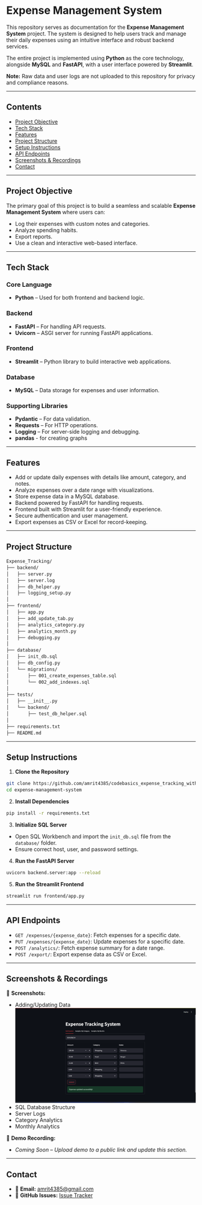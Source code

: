 # Expense Management System

This repository serves as documentation for the **Expense Management System** project. The system is designed to help users track and manage their daily expenses using an intuitive interface and robust backend services.

The entire project is implemented using **Python** as the core technology, alongside **MySQL** and **FastAPI**, with a user interface powered by **Streamlit**.

**Note:** Raw data and user logs are not uploaded to this repository for privacy and compliance reasons.

---

## Contents
- [Project Objective](#project-objective)
- [Tech Stack](#tech-stack)
- [Features](#features)
- [Project Structure](#project-structure)
- [Setup Instructions](#setup-instructions)
- [API Endpoints](#api-endpoints)
- [Screenshots & Recordings](#screenshots--recordings)
- [Contact](#contact)

---

## Project Objective

The primary goal of this project is to build a seamless and scalable **Expense Management System** where users can:
- Log their expenses with custom notes and categories.
- Analyze spending habits.
- Export reports.
- Use a clean and interactive web-based interface.

---

## Tech Stack

### **Core Language**
- **Python** – Used for both frontend and backend logic.

### **Backend**
- **FastAPI** – For handling API requests.
- **Uvicorn** – ASGI server for running FastAPI applications.

### **Frontend**
- **Streamlit** – Python library to build interactive web applications.

### **Database**
- **MySQL** – Data storage for expenses and user information.

### **Supporting Libraries**
- **Pydantic** – For data validation.
- **Requests** – For HTTP operations.
- **Logging** – For server-side logging and debugging.
- **pandas** - for creating graphs

---

## Features

- Add or update daily expenses with details like amount, category, and notes.
- Analyze expenses over a date range with visualizations.
- Store expense data in a MySQL database.
- Backend powered by FastAPI for handling requests.
- Frontend built with Streamlit for a user-friendly experience.
- Secure authentication and user management.
- Export expenses as CSV or Excel for record-keeping.

---

## Project Structure

```bash
Expense_Tracking/
├── backend/
│   ├── server.py
│   ├── server.log
│   ├── db_helper.py
│   ├── logging_setup.py
│
├── frontend/
│   ├── app.py
│   ├── add_update_tab.py
│   ├── analytics_category.py
│   ├── analytics_month.py
│   ├── debugging.py
│
├── database/
│   ├── init_db.sql
│   ├── db_config.py
│   └── migrations/
│       ├── 001_create_expenses_table.sql
│       └── 002_add_indexes.sql
│
├── tests/
│   ├── __init__.py
│   └── backend/
│       ├── test_db_helper.sql
│
├── requirements.txt
├── README.md
```

---

## Setup Instructions

1. **Clone the Repository**
```bash
git clone https://github.com/amrit4385/codebasics_expense_tracking_with_sqlServer_FastAPI_Logging_Streamlit_pyDantic.git
cd expense-management-system
```

2. **Install Dependencies**
```bash
pip install -r requirements.txt
```

3. **Initialize SQL Server**
- Open SQL Workbench and import the `init_db.sql` file from the `database/` folder.
- Ensure correct host, user, and password settings.

4. **Run the FastAPI Server**
```bash
uvicorn backend.server:app --reload
```

5. **Run the Streamlit Frontend**
```bash
streamlit run frontend/app.py
```

---

## API Endpoints

- `GET /expenses/{expense_date}`: Fetch expenses for a specific date.
- `PUT /expenses/{expense_date}`: Update expenses for a specific date.
- `POST /analytics/`: Fetch expense summary for a date range.
- `POST /export/`: Export expense data as CSV or Excel.

---

## Screenshots & Recordings

📸 **Screenshots:**
- Adding/Updating Data
![Analytics Screenshot](https://github.com/amrit4385/Expense-Management/blob/main/Screenshots/add_update_tab.png)
- SQL Database Structure
- Server Logs
- Category Analytics
- Monthly Analytics

🎥 **Demo Recording:**
- _Coming Soon – Upload demo to a public link and update this section._

---

## Contact

- 📧 **Email:** amrit4385@gmail.com
- 🐛 **GitHub Issues:** [Issue Tracker](https://github.com/amrit4385/Expense-Management/issues)

